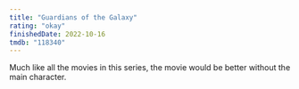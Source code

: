 ```yaml
---
title: "Guardians of the Galaxy"
rating: "okay"
finishedDate: 2022-10-16
tmdb: "118340"
---
```


Much like all the movies in this series, the movie would be better without the main character.
